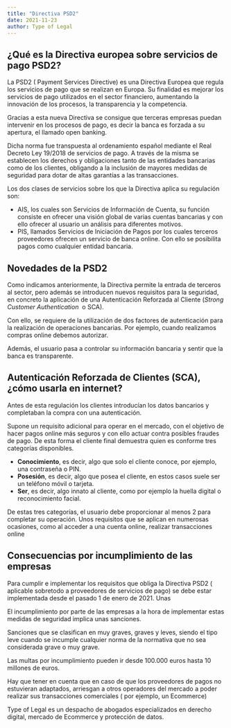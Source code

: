 ```yaml
---
title: "Directiva PSD2"
date: 2021-11-23
author: Type of Legal
---
```


¿**Qué es la Directiva europea sobre servicios de pago PSD2?**
--------------------------------------------------------------

La PSD2 ( Payment Services Directive) es una Directiva Europea que regula los servicios de pago que se realizan en Europa. Su finalidad es mejorar los servicios de pago utilizados en el sector financiero, aumentando la innovación de los procesos, la transparencia y la competencia.

Gracias a esta nueva Directiva se consigue que terceras empresas puedan intervenir en los procesos de pago, es decir la banca es forzada a su apertura, el llamado open banking.

Dicha norma fue transpuesta al ordenamiento español mediante el Real Decreto Ley 19/2018 de servicios de pago. A través de la misma se establecen los derechos y obligaciones tanto de las entidades bancarias como de los clientes, obligando a la inclusión de mayores medidas de seguridad para dotar de altas garantías a las transacciones.

Los dos clases de servicios sobre los que la Directiva aplica su regulación son:

*   AIS, los cuales son Servicios de Información de Cuenta, su función consiste en ofrecer una visión global de varias cuentas bancarias y con ello ofrecer al usuario un análisis para diferentes motivos.
*   PIS, llamados Servicios de Iniciación de Pagos por los cuales terceros proveedores ofrecen un servicio de banca online. Con ello se posibilita pagos como cualquier entidad bancaria.

**Novedades de la PSD2**
------------------------

Como indicamos anteriormente, la Directiva permite la entrada de terceros al sector, pero además se introducen nuevos requisitos para la seguridad, en concreto la aplicación de una Autenticación Reforzada al Cliente (_Strong Customer Authentication_  o SCA).

Con ello, se requiere de la utilización de dos factores de autenticación para la realización de operaciones bancarias. Por ejemplo, cuando realizamos compras online debemos autorizar.

Además, el usuario pasa a controlar su información bancaria y sentir que la banca es transparente.

**Autenticación Reforzada de Clientes (SCA), ¿cómo usarla en internet?**
------------------------------------------------------------------------

Antes de esta regulación los clientes introducían los datos bancarios y completaban la compra con una autenticación.

Supone un requisito adicional para operar en el mercado, con el objetivo de hacer pagos online más seguros y con ello actuar contra posibles fraudes de pago. De esta forma el cliente final demuestra quien es conforme tres categorías disponibles.

*   **Conocimiento**, es decir, algo que solo el cliente conoce, por ejemplo, una contraseña o PIN.
*   **Posesión**, es decir, algo que posea el cliente, en estos casos suele ser un teléfono móvil o tarjeta.
*   **Ser**, es decir, algo innato al cliente, como por ejemplo la huella digital o reconocimiento facial.

De estas tres categorías, el usuario debe proporcionar al menos 2 para completar su operación. Unos requisitos que se aplican en numerosas ocasiones, como al acceder a una cuenta online, realizar transacciones online

**Consecuencias por incumplimiento de las empresas**
----------------------------------------------------

Para cumplir e implementar los requisitos que obliga la Directiva PSD2 ( aplicable sobretodo a proveedores de servicios de pago) se debe estar implementada desde el pasado 1 de enero de 2021. Unas

El incumplimiento por parte de las empresas a la hora de implementar estas medidas de seguridad implica unas sanciones.

Sanciones que se clasifican en muy graves, graves y leves, siendo el tipo leve cuando se incumple cualquier norma de la normativa que no sea considerada grave o muy grave.

Las multas por incumplimiento pueden ir desde 100.000 euros hasta 10 millones de euros.

Hay que tener en cuenta que en caso de que los proveedores de pagos no estuvieran adaptados, arriesgan a otros operadores del mercado a poder realizar sus transacciones comerciales ( por ejemplo, un Ecommerce)

Type of Legal es un despacho de abogados especializados en derecho digital, mercado de Ecommerce y protección de datos.
